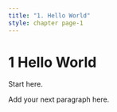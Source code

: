 ```yaml
---
title: "1. Hello World"
style: chapter page-1
---
```


# **1** Hello World

Start here.

Add your next paragraph here.
